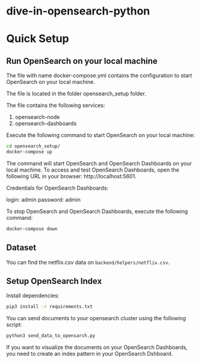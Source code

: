 # dive-in-opensearch-python

# Quick Setup


## Run OpenSearch on your local machine

The file with name docker-compose.yml contains the configuration to start OpenSearch on your local machine.

The file is located in the folder opensearch_setup folder.

The file contains the following services:
1. opensearch-node
2. opensearch-dashboards

Execute the following command to start OpenSearch on your local machine:

```bash
cd opensearch_setup/
docker-compose up
```

The command will start OpenSearch and OpenSearch Dashboards on your local machine.
To access and test OpenSearch Dashboards, open the following URL in your browser: http://localhost:5601.

Credentials for OpenSearch Dashboards:

login: admin
password: admin

To stop OpenSearch and OpenSearch Dashboards, execute the following command:

```bash
docker-compose down
```
## Dataset
You can find the netflix.csv data on `backend/helpers/netflix.csv`.

## Setup OpenSearch Index

Install dependencies:

```bash
pip3 install -r requirements.txt
```

You can send documents to your opensearch cluster using the following script:

```python
python3 send_data_to_opensarch.py
```

If you want to visualize the documents on your OpenSearch Dashboards, you need to create an index pattern in your OpenSearch Dshboard.


